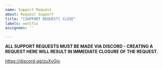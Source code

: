 ```yaml
---
name: Support Request
about: Request Support
title: "[SUPPORT REQUEST] CLOSE"
labels: wontfix
assignees: ''

---
```


**ALL SUPPORT REQUESTS MUST BE MADE VIA DISCORD - CREATING A REQUEST HERE WILL RESULT IN IMMEDIATE CLOSURE OF THE REQUEST.**

https://discord.gg/zuXvGjv